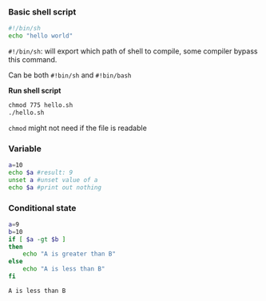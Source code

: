 ### Basic shell script

```sh
#!/bin/sh
echo "hello world"
```

``#!/bin/sh``: will export which path of shell to compile, some compiler bypass this command.

Can be both ``#!bin/sh`` and ``#!bin/bash``

**Run shell script**

```cmd
chmod 775 hello.sh
./hello.sh
```

``chmod`` might not need if the file is readable

### Variable

```sh
a=10
echo $a #result: 9
unset a #unset value of a
echo $a #print out nothing
```

### Conditional state

```sh
a=9
b=10
if [ $a -gt $b ] 
then 
	echo "A is greater than B" 
else 
	echo "A is less than B" 
fi
```

```
A is less than B
```
